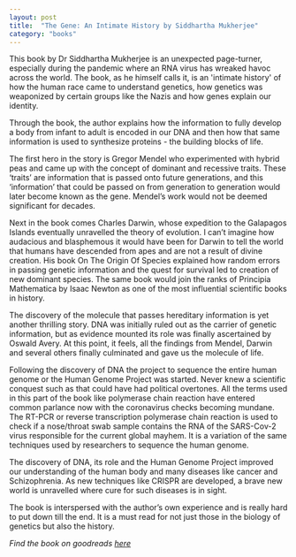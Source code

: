 ```yaml
---
layout: post
title:  "The Gene: An Intimate History by Siddhartha Mukherjee"
category: "books"
---
```

This book by Dr Siddhartha Mukherjee is an unexpected page-turner, especially during the pandemic where an RNA virus has wreaked havoc across the world. The book, as he himself calls it, is an 'intimate history' of how the human race came to understand genetics, how genetics was weaponized by certain groups like the Nazis and how genes explain our identity.
    
Through the book, the author explains how the information to fully develop a body from infant to adult is encoded in our DNA and then how that same information is used to synthesize proteins - the building blocks of life. 
    
The first hero in the story is Gregor Mendel who experimented with hybrid peas and came up with the concept of dominant and recessive traits. These ‘traits’ are information that is passed onto future generations, and this ‘information’ that could be passed on from generation to generation would later become known as the gene. Mendel’s work would not be deemed significant for decades.
    
Next in the book comes Charles Darwin, whose expedition to the Galapagos Islands eventually unravelled the theory of evolution. I can’t imagine how audacious and blasphemous it would have been for Darwin to tell the world that humans have descended from apes and are not a result of divine creation. His book On The Origin Of Species explained how random errors in passing genetic information and the quest for survival led to creation of new dominant species. The same book would join the ranks of Principia Mathematica by Isaac Newton as one of the most influential scientific books in history.
    
The discovery of the molecule that passes hereditary information is yet another thrilling story. DNA was initially ruled out as the carrier of genetic information, but as evidence mounted its role was finally ascertained by Oswald Avery. At this point, it feels, all the findings from Mendel, Darwin and several others finally culminated and gave us the molecule of life. 

Following the discovery of DNA the project to sequence the entire human genome or the Human Genome Project was started. Never knew a scientific conquest such as that could have had political overtones. All the terms used in this part of the book like polymerase chain reaction have entered common parlance now with the coronavirus checks becoming mundane. The RT-PCR or reverse transcription polymerase chain reaction is used to check if a nose/throat swab sample contains the RNA of the SARS-Cov-2 virus responsible for the current global mayhem. It is a variation of the same techniques used by researchers to sequence the human genome.

The discovery of DNA, its role and the Human Genome Project improved our understanding of the human body and many diseases like cancer and Schizophrenia. As new techniques like CRISPR are developed, a brave new world is unravelled where cure for such diseases is in sight.

The book is interspersed with the author’s own experience and is really hard to put down till the end. It is a must read for not just those in the biology of genetics but also the history.

*Find the book on goodreads [here](https://www.goodreads.com/book/show/27276428-the-gene?ac=1&from_search=true&qid=IUEhIVjVu7&rank=2)*